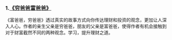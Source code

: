 
### 1.<a href="./1.md">《穷爸爸富爸爸》</a>
《富爸爸，穷爸爸》透过真实的故事方式向你传达理财和投资的观念，更加让人深入人心。作者的亲生父亲是穷爸爸，朋友的父亲是富爸爸，使得作者有机会接触到对于财富截然不同的两种观念。学习，提升理财之道。